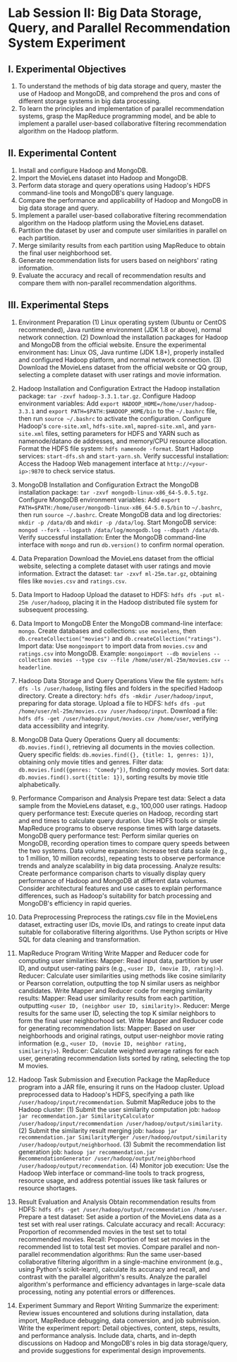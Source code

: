 # Lab Session II: Big Data Storage, Query, and Parallel Recommendation System Experiment

## I. Experimental Objectives
1. To understand the methods of big data storage and query, master the use of Hadoop and MongoDB, and comprehend the pros and cons of different storage systems in big data processing.
2. To learn the principles and implementation of parallel recommendation systems, grasp the MapReduce programming model, and be able to implement a parallel user-based collaborative filtering recommendation algorithm on the Hadoop platform.

## II. Experimental Content
1. Install and configure Hadoop and MongoDB.
2. Import the MovieLens dataset into Hadoop and MongoDB.
3. Perform data storage and query operations using Hadoop's HDFS command-line tools and MongoDB's query language.
4. Compare the performance and applicability of Hadoop and MongoDB in big data storage and query.
5. Implement a parallel user-based collaborative filtering recommendation algorithm on the Hadoop platform using the MovieLens dataset.
6. Partition the dataset by user and compute user similarities in parallel on each partition.
7. Merge similarity results from each partition using MapReduce to obtain the final user neighborhood set.
8. Generate recommendation lists for users based on neighbors' rating information.
9. Evaluate the accuracy and recall of recommendation results and compare them with non-parallel recommendation algorithms.

## III. Experimental Steps
1. Environment Preparation
   (1) Linux operating system (Ubuntu or CentOS recommended), Java runtime environment (JDK 1.8 or above), normal network connection.
   (2) Download the installation packages for Hadoop and MongoDB from the official website. Ensure the experimental environment has: Linux OS, Java runtime (JDK 1.8+), properly installed and configured Hadoop platform, and normal network connection.
   (3) Download the MovieLens dataset from the official website or QQ group, selecting a complete dataset with user ratings and movie information.

2. Hadoop Installation and Configuration
   Extract the Hadoop installation package: `tar -zxvf hadoop-3.3.1.tar.gz`.
   Configure Hadoop environment variables: Add `export HADOOP_HOME=/home/user/hadoop-3.3.1` and `export PATH=$PATH:$HADOOP_HOME/bin` to the `~/.bashrc` file, then run `source ~/.bashrc` to activate the configuration.
   Configure Hadoop's `core-site.xml`, `hdfs-site.xml`, `mapred-site.xml`, and `yarn-site.xml` files, setting parameters for HDFS and YARN such as namenode/datano de addresses, and memory/CPU resource allocation.
   Format the HDFS file system: `hdfs namenode -format`.
   Start Hadoop services: `start-dfs.sh` and `start-yarn.sh`.
   Verify successful installation: Access the Hadoop Web management interface at `http://<your-ip>:9870` to check service status.

3. MongoDB Installation and Configuration
   Extract the MongoDB installation package: `tar -zxvf mongodb-linux-x86_64-5.0.5.tgz`.
   Configure MongoDB environment variables: Add `export PATH=$PATH:/home/user/mongodb-linux-x86_64-5.0.5/bin` to `~/.bashrc`, then run `source ~/.bashrc`.
   Create MongoDB data and log directories: `mkdir -p /data/db` and `mkdir -p /data/log`.
   Start MongoDB service: `mongod --fork --logpath /data/log/mongodb.log --dbpath /data/db`.
   Verify successful installation: Enter the MongoDB command-line interface with `mongo` and run `db.version()` to confirm normal operation.

4. Data Preparation
   Download the MovieLens dataset from the official website, selecting a complete dataset with user ratings and movie information.
   Extract the dataset: `tar -zxvf ml-25m.tar.gz`, obtaining files like `movies.csv` and `ratings.csv`.

5. Data Import to Hadoop
   Upload the dataset to HDFS: `hdfs dfs -put ml-25m /user/hadoop`, placing it in the Hadoop distributed file system for subsequent processing.

6. Data Import to MongoDB
   Enter the MongoDB command-line interface: `mongo`.
   Create databases and collections: `use movielens`, then `db.createCollection("movies")` and `db.createCollection("ratings")`.
   Import data: Use `mongoimport` to import data from `movies.csv` and `ratings.csv` into MongoDB. Example: `mongoimport --db movielens --collection movies --type csv --file /home/user/ml-25m/movies.csv --headerline`.

7. Hadoop Data Storage and Query Operations
   View the file system: `hdfs dfs -ls /user/hadoop`, listing files and folders in the specified Hadoop directory.
   Create a directory: `hdfs dfs -mkdir /user/hadoop/input`, preparing for data storage.
   Upload a file to HDFS: `hdfs dfs -put /home/user/ml-25m/movies.csv /user/hadoop/input`.
   Download a file: `hdfs dfs -get /user/hadoop/input/movies.csv /home/user`, verifying data accessibility and integrity.

8. MongoDB Data Query Operations
   Query all documents: `db.movies.find()`, retrieving all documents in the movies collection.
   Query specific fields: `db.movies.find({}, {title: 1, genres: 1})`, obtaining only movie titles and genres.
   Filter data: `db.movies.find({genres: "Comedy"})`, finding comedy movies.
   Sort data: `db.movies.find().sort({title: 1})`, sorting results by movie title alphabetically.

9. Performance Comparison and Analysis
   Prepare test data: Select a data sample from the MovieLens dataset, e.g., 100,000 user ratings.
   Hadoop query performance test: Execute queries on Hadoop, recording start and end times to calculate query duration. Use HDFS tools or simple MapReduce programs to observe response times with large datasets.
   MongoDB query performance test: Perform similar queries on MongoDB, recording operation times to compare query speeds between the two systems.
   Data volume expansion: Increase test data scale (e.g., to 1 million, 10 million records), repeating tests to observe performance trends and analyze scalability in big data processing.
   Analyze results: Create performance comparison charts to visually display query performance of Hadoop and MongoDB at different data volumes. Consider architectural features and use cases to explain performance differences, such as Hadoop's suitability for batch processing and MongoDB's efficiency in rapid queries.

10. Data Preprocessing
    Preprocess the ratings.csv file in the MovieLens dataset, extracting user IDs, movie IDs, and ratings to create input data suitable for collaborative filtering algorithms. Use Python scripts or Hive SQL for data cleaning and transformation.

11. MapReduce Program Writing
    Write Mapper and Reducer code for computing user similarities:
        Mapper: Read input data, partition by user ID, and output user-rating pairs (e.g., `<user ID, (movie ID, rating)>`).
        Reducer: Calculate user similarities using methods like cosine similarity or Pearson correlation, outputting the top N similar users as neighbor candidates.
    Write Mapper and Reducer code for merging similarity results:
        Mapper: Read user similarity results from each partition, outputting `<user ID, (neighbor user ID, similarity)>`.
        Reducer: Merge results for the same user ID, selecting the top K similar neighbors to form the final user neighborhood set.
    Write Mapper and Reducer code for generating recommendation lists:
        Mapper: Based on user neighborhoods and original ratings, output user-neighbor movie rating information (e.g., `<user ID, (movie ID, neighbor rating, similarity)>`).
        Reducer: Calculate weighted average ratings for each user, generating recommendation lists sorted by rating, selecting the top M movies.

12. Hadoop Task Submission and Execution
    Package the MapReduce program into a JAR file, ensuring it runs on the Hadoop cluster.
    Upload preprocessed data to Hadoop's HDFS, specifying a path like `/user/hadoop/input/recommendation`.
    Submit MapReduce jobs to the Hadoop cluster:
        (1) Submit the user similarity computation job: `hadoop jar recommendation.jar SimilarityCalculator /user/hadoop/input/recommendation /user/hadoop/output/similarity`.
        (2) Submit the similarity result merging job: `hadoop jar recommendation.jar SimilarityMerger /user/hadoop/output/similarity /user/hadoop/output/neighborhood`.
        (3) Submit the recommendation list generation job: `hadoop jar recommendation.jar RecommendationGenerator /user/hadoop/output/neighborhood /user/hadoop/output/recommendation`.
        (4) Monitor job execution: Use the Hadoop Web interface or command-line tools to track progress, resource usage, and address potential issues like task failures or resource shortages.

13. Result Evaluation and Analysis
    Obtain recommendation results from HDFS: `hdfs dfs -get /user/hadoop/output/recommendation /home/user`.
    Prepare a test dataset: Set aside a portion of the MovieLens data as a test set with real user ratings.
    Calculate accuracy and recall:
        Accuracy: Proportion of recommended movies in the test set to total recommended movies.
        Recall: Proportion of test set movies in the recommended list to total test set movies.
    Compare parallel and non-parallel recommendation algorithms: Run the same user-based collaborative filtering algorithm in a single-machine environment (e.g., using Python's scikit-learn), calculate its accuracy and recall, and contrast with the parallel algorithm's results. Analyze the parallel algorithm's performance and efficiency advantages in large-scale data processing, noting any potential errors or differences.

14. Experiment Summary and Report Writing
    Summarize the experiment: Review issues encountered and solutions during installation, data import, MapReduce debugging, data conversion, and job submission.
    Write the experiment report: Detail objectives, content, steps, results, and performance analysis. Include data, charts, and in-depth discussions on Hadoop and MongoDB's roles in big data storage/query, and provide suggestions for experimental design improvements.
